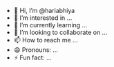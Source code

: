 - 👋 Hi, I’m @hariabhiya
- 👀 I’m interested in ...
- 🌱 I’m currently learning ...
- 💞️ I’m looking to collaborate on ...
- 📫 How to reach me ...
- 😄 Pronouns: ...
- ⚡ Fun fact: ...

<!---
hariabhiya/hariabhiya is a ✨ special ✨ repository because its `README.md` (this file) appears on your GitHub profile.
You can click the Preview link to take a look at your changes.
--->
